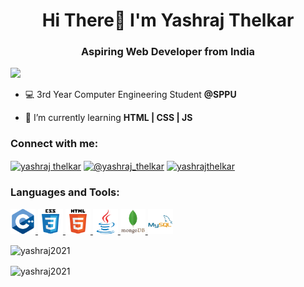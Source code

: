 
<!--
**yashraj2021/yashraj2021** is a ✨ _special_ ✨ repository because its `README.md` (this file) appears on your GitHub profile.

Here are some ideas to get you started:

- 🔭 I’m currently working on ...
- 🌱 I’m currently learning ...
- 👯 I’m looking to collaborate on ...
- 🤔 I’m looking for help with ...
- 💬 Ask me about ...
- 📫 How to reach me: ...
- 😄 Pronouns: ...
- ⚡ Fun fact: ...
-->

<h1 align="center">Hi There👋 I'm Yashraj Thelkar</h1>
<h3 align="center">Aspiring Web Developer from India</h3>

<img src="https://www.shootdartsolutions.com/img/service/web-design.gif" />

<!-- <p align="left"> <a href="https://github.com/ryo-ma/github-profile-trophy"><img src="https://github-profile-trophy.vercel.app/?username=yashraj2021" alt="yashraj2021" /></a> </p>-->

- 💻 3rd Year Computer Engineering Student **@SPPU**

- 🌱 I’m currently learning **HTML | CSS | JS**

<h3 align="left">Connect with me:</h3>
<p align="left">
<a href="https://linkedin.com/in/yashraj-thelkar" target="blank"><img align="center" src="https://raw.githubusercontent.com/rahuldkjain/github-profile-readme-generator/master/src/images/icons/Social/linked-in-alt.svg" alt="yashraj thelkar" height="30" width="40" /></a>
<a href="https://twitter.com/@yashraj_thelkar" target="blank"><img align="center" src="https://raw.githubusercontent.com/rahuldkjain/github-profile-readme-generator/master/src/images/icons/Social/twitter.svg" alt="@yashraj_thelkar" height="30" width="40" /></a>
<a href="https://instagram.com/yashrajthelkar" target="blank"><img align="center" src="https://raw.githubusercontent.com/rahuldkjain/github-profile-readme-generator/master/src/images/icons/Social/instagram.svg" alt="yashrajthelkar" height="30" width="40" /></a>
</p>

<h3 align="left">Languages and Tools:</h3>
<p align="left"> <a href="https://www.w3schools.com/cpp/" target="_blank" rel="noreferrer"> <img src="https://raw.githubusercontent.com/devicons/devicon/master/icons/cplusplus/cplusplus-original.svg" alt="cplusplus" width="40" height="40"/> </a> <a href="https://www.w3schools.com/css/" target="_blank" rel="noreferrer"> <img src="https://raw.githubusercontent.com/devicons/devicon/master/icons/css3/css3-original-wordmark.svg" alt="css3" width="40" height="40"/> </a> <a href="https://www.w3.org/html/" target="_blank" rel="noreferrer"> <img src="https://raw.githubusercontent.com/devicons/devicon/master/icons/html5/html5-original-wordmark.svg" alt="html5" width="40" height="40"/> </a> <a href="https://www.java.com" target="_blank" rel="noreferrer"> <img src="https://raw.githubusercontent.com/devicons/devicon/master/icons/java/java-original.svg" alt="java" width="40" height="40"/> </a> <a href="https://www.mongodb.com/" target="_blank" rel="noreferrer"> <img src="https://raw.githubusercontent.com/devicons/devicon/master/icons/mongodb/mongodb-original-wordmark.svg" alt="mongodb" width="40" height="40"/> </a> <a href="https://www.mysql.com/" target="_blank" rel="noreferrer"> <img src="https://raw.githubusercontent.com/devicons/devicon/master/icons/mysql/mysql-original-wordmark.svg" alt="mysql" width="40" height="40"/> </a> </p>

<p><img align="center" src="https://github-readme-stats.vercel.app/api/top-langs?username=yashraj2021&show_icons=true&locale=en&layout=compact" alt="yashraj2021" /></p>

<p><img align="center" src="https://github-readme-streak-stats.herokuapp.com/?user=yashraj2021&" alt="yashraj2021" /></p>
